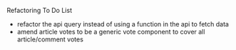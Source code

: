 Refactoring To Do List

- refactor the api query instead of using a function in the api to fetch data
- amend article votes to be a generic vote component to cover all article/comment votes
